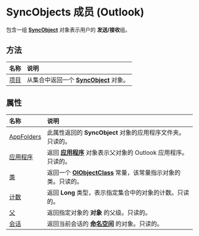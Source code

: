 
# SyncObjects 成员 (Outlook)


包含一组 **[SyncObject](099865b6-767f-8022-6839-875624f284f7.md)** 对象表示用户的 **发送/接收**组。


## 方法



|**名称**|**说明**|
|:-----|:-----|
|[项目](44a2ffaf-6bb7-28dc-9d15-c9b87c1c62dd.md)|从集合中返回一个  **[SyncObject](099865b6-767f-8022-6839-875624f284f7.md)** 对象。|

## 属性



|**名称**|**说明**|
|:-----|:-----|
|[AppFolders](711ebc16-12ac-9df3-31af-a883f438814f.md)|此属性返回的 **SyncObject** 对象的应用程序文件夹。只读的。|
|[应用程序](b7d637cd-f144-c48b-789b-0a1d53853efb.md)|返回 **[应用程序](797003e7-ecd1-eccb-eaaf-32d6ddde8348.md)** 对象表示父对象的 Outlook 应用程序。只读的。|
|[类](9de6d0e9-8e84-bc4c-d525-109e8d58c42a.md)|返回一个 **[OlObjectClass](33d724b3-df3c-2a7f-a80f-93b66d96f588.md)** 常量，该常量指示对象的类。只读的。|
|[计数](718e3194-2f27-7088-7d34-fb4930aa2c7b.md)|返回 **Long** 类型，表示指定集合中的对象的计数。只读的。|
|[父](a97e4afb-ae99-15b7-b394-cede70d605cf.md)|返回指定对象的 **对象** 的父级。只读的。|
|[会话](443c2e6d-fda7-8230-b3b1-bd87cccafe23.md)|返回当前会话的 **[命名空间](f0dcaa19-07f5-5d42-a3bf-2e42b7885644.md)** 的对象。只读的。|
